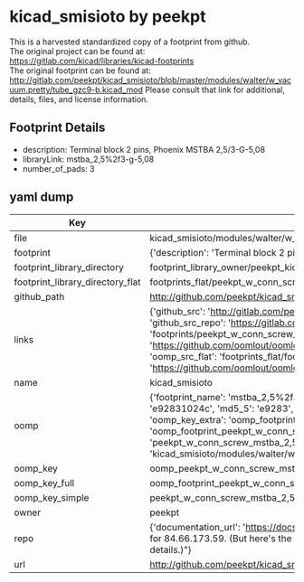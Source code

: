 # kicad_smisioto by peekpt  
This is a harvested standardized copy of a footprint from github.  
The original project can be found at:  
https://gitlab.com/kicad/libraries/kicad-footprints  
The original footprint can be found at:
http://gitlab.com/peekpt/kicad_smisioto/blob/master/modules/walter/w_vacuum.pretty/tube_gzc9-b.kicad_mod
Please consult that link for additional, details, files, and license information.  
## Footprint Details
* description: Terminal block 2 pins, Phoenix MSTBA 2,5/3-G-5,08  
* libraryLink: mstba_2,5%2f3-g-5,08  
* number_of_pads: 3  
## yaml dump  
| Key | Value |  
| --- | --- |  
| file | kicad_smisioto/modules/walter/w_conn_screw.pretty/mstba_2,5%2f3-g-5,08.kicad_mod |  
| footprint | {'description': 'Terminal block 2 pins, Phoenix MSTBA 2,5/3-G-5,08', 'libraryLink': 'mstba_2,5%2f3-g-5,08', 'number_of_pads': 3} |  
| footprint_library_directory | footprint_library_owner/peekpt_kicad_smisioto |  
| footprint_library_directory_flat | footprints_flat/peekpt_w_conn_screw_mstba_2,5%2f3_g_5,08/working |  
| github_path | http://github.com/peekpt/kicad_smisioto/blob/master/modules/walter/w_conn_screw.pretty/mstba_2,5%2f3-g-5,08.kicad_mod |  
| links | {'github_src': 'http://gitlab.com/peekpt/kicad_smisioto/blob/master/modules/walter/w_vacuum.pretty/tube_gzc9-b.kicad_mod', 'github_src_repo': 'https://gitlab.com/kicad/libraries/kicad-footprints', 'oomp_bot': 'footprints/peekpt_w_conn_screw_mstba_2,5%2f3_g_5,08/working', 'oomp_bot_github': 'https://github.com/oomlout/oomlout_oomp_footprint_bot/tree/main/footprints/peekpt_w_conn_screw_mstba_2,5%2f3_g_5,08/working', 'oomp_src_flat': 'footprints_flat/footprints_flat/peekpt_w_conn_screw_mstba_2,5%2f3_g_5,08/working', 'oomp_src_flat_github': 'https://github.com/oomlout/oomlout_oomp_footprint_src/tree/main/footprints_flat/peekpt_w_conn_screw_mstba_2,5%2f3_g_5,08/working'} |  
| name | kicad_smisioto |  
| oomp | {'footprint_name': 'mstba_2,5%2f3_g_5,08', 'library_name': 'w_conn_screw', 'md5': 'e92831024c77f81b032c8c7d8ea633b6', 'md5_10': 'e92831024c', 'md5_5': 'e9283', 'md5_6': 'e92831', 'oomp_key': 'oomp_peekpt_w_conn_screw_mstba_2,5%2f3_g_5,08', 'oomp_key_extra': 'oomp_footprint_peekpt_w_conn_screw_mstba_2,5%2f3_g_5,08', 'oomp_key_full': 'oomp_footprint_peekpt_w_conn_screw_mstba_2,5%2f3_g_5,08_e92831', 'oomp_key_simple': 'peekpt_w_conn_screw_mstba_2,5%2f3_g_5,08', 'original_filename': 'kicad_smisioto/modules/walter/w_conn_screw.pretty/mstba_2,5%2f3-g-5,08.kicad_mod', 'owner_name': 'peekpt'} |  
| oomp_key | oomp_peekpt_w_conn_screw_mstba_2,5%2f3_g_5,08 |  
| oomp_key_full | oomp_footprint_peekpt_w_conn_screw_mstba_2,5%2f3_g_5,08 |  
| oomp_key_simple | peekpt_w_conn_screw_mstba_2,5%2f3_g_5,08 |  
| owner | peekpt |  
| repo | {'documentation_url': 'https://docs.github.com/rest/overview/resources-in-the-rest-api#rate-limiting', 'message': "API rate limit exceeded for 84.66.173.59. (But here's the good news: Authenticated requests get a higher rate limit. Check out the documentation for more details.)"} |  
| url | http://github.com/peekpt/kicad_smisioto |  

